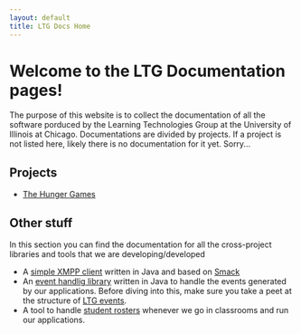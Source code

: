 ```yaml
---
layout: default
title: LTG Docs Home
---
```



# Welcome to the LTG Documentation pages!

The purpose of this website is to collect the documentation of all the software porduced by the Learning Technologies Group at the University of Illinois at Chicago. Documentations are divided by projects. If a project is not listed here, likely there is no documentation for it yet. Sorry... 

## Projects

* [The Hunger Games](https://github.com/ltg-uic/hunger-games/wiki)

## Other stuff
In this section you can find the documentation for all the cross-project libraries and tools that we are developing/developed

* A [simple XMPP client](https://github.com/ltg-uic/simple-java-xmpp-client) written in Java and based on [Smack](http://www.igniterealtime.org/projects/smack/)
* An [event handlig library](https://github.com/ltg-uic/ltg-java-event-handler) written in Java to handle the events generated by our applications. Before diving into this, make sure you take a peet at the structure of [LTG events](https://github.com/ltg-uic/ltg-java-event-handler/wiki).
* A tool to handle [student rosters](https://github.com/ltg-uic/ltg-student-roster-tool) whenever we go in classrooms and run our applications.

